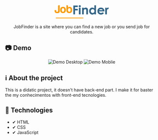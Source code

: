 <div align="center">
  <br>
  <br>
  <img src="assets/images/logo.png" alt="JobFinder" width="180px">

  JobFinder is a site where you can find a new job or you send job for candidates.
</div>

## 📷 Demo
<div align="center">
  <img src="github/demo-desktop.gif" alt="Demo Desktop">
  <img src="github/demo-moblie.gif" alt="Demo Moblie">
</div>

## ℹ About the project
This is a didatic project, it doesn't have back-end part. I make it for baster the my conhecimentos with front-end tecnologies.

## 🚀 Technologies
- ✔ HTML
- ✔ CSS
- ✔ JavaScript

